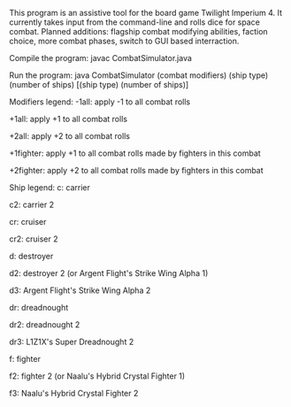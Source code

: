 This program is an assistive tool for the board game Twilight Imperium 4.
It currently takes input from the command-line and rolls dice for space combat.
Planned additions: flagship combat modifying abilities, faction choice, more combat phases, switch to GUI based interraction.  


Compile the program: javac CombatSimulator.java

Run the program: java CombatSimulator (combat modifiers) (ship type) (number of ships) [(ship type) (number of ships)]  


Modifiers legend:
-1all: apply -1 to all combat rolls

+1all: apply +1 to all combat rolls

+2all: apply +2 to all combat rolls

+1fighter: apply +1 to all combat rolls made by fighters in this combat

+2fighter: apply +2 to all combat rolls made by fighters in this combat  


Ship legend:
c: carrier

c2: carrier 2

cr: cruiser

cr2: cruiser 2

d: destroyer

d2: destroyer 2 (or Argent Flight's Strike Wing Alpha 1)

d3: Argent Flight's Strike Wing Alpha 2

dr: dreadnought

dr2: dreadnought 2

dr3: L1Z1X's Super Dreadnought 2

f: fighter

f2: fighter 2 (or Naalu's Hybrid Crystal Fighter 1)

f3: Naalu's Hybrid Crystal Fighter 2
